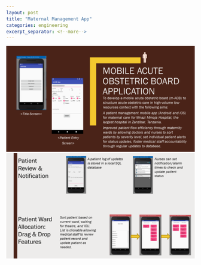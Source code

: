 ```yaml
---
layout: post
title: "Maternal Management App"
categories: engineering
excerpt_separator: <!--more-->
---
```

<img src= "/assets/images/mobile (1).PNG"/>
<!--more-->
<img src= "/assets/images/mobile (2).PNG"/>
